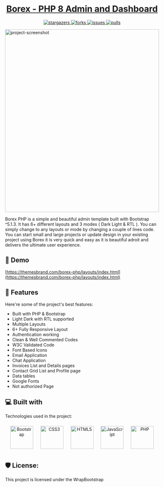 <h1 align="center" id="title">
    <a href="https://themesbrand.com/borex-php/layouts/index.html" target="_blank">
        Borex - PHP 8 Admin and Dashboard
    </a>
</h1>
<p align="center">
    <a href="https://github.com/irfan-hue/borex-php-8-admin-and-dashboard/stargazers">
        <img src="https://img.shields.io/github/stars/irfan-hue/borex-php-8-admin-and-dashboard" alt="stargazers">
    </a>
    <a href="https://github.com/irfan-hue/borex-php-8-admin-and-dashboard/fork">
        <img src="https://img.shields.io/github/forks/irfan-hue/borex-php-8-admin-and-dashboard" alt="forks">
    </a>
    <a href="https://github.com/irfan-hue/borex-php-8-admin-and-dashboard/issues">
        <img src="https://img.shields.io/github/issues/irfan-hue/borex-php-8-admin-and-dashboard" alt="issues">
    </a>
    <a href="https://github.com/irfan-hue/borex-php-8-admin-and-dashboard/pulls">
        <img src="https://img.shields.io/github/issues-pr/irfan-hue/borex-php-8-admin-and-dashboard" alt="pulls">
    </a>
</p>
<img src="https://i.postimg.cc/Pf4GbkXV/Dashboard-Borex-Admin-Dashboard-Template.jpg" alt="project-screenshot" width="100%" height="600/">
<br />

<p id="description">Borex PHP is a simple and beautiful admin template built with Bootstrap ^5.1.3. It has 6+ different layouts and 3 modes ( Dark Light &amp; RTL ). You can simply change to any layouts or mode by changing a couple of lines code. You can start small and large projects or update design in your existing project using Borex it is very quick and easy as it is beautiful adroit and delivers the ultimate user experience.</p>

<h2>🚀 Demo</h2>

[https://themesbrand.com/borex-php/layouts/index.html](https://themesbrand.com/borex-php/layouts/index.html)
  
<h2>🧐 Features</h2>

Here're some of the project's best features:

*   Built with PHP & Bootstrap
*   Light Dark with RTL supported
*   Multiple Layouts
*   6+ Fully Responsive Layout
*   Authentication working
*   Clean & Well Commented Codes
*   W3C Validated Code
*   Font Based Icons
*   Email Application
*   Chat Application
*   Invoices List and Details pages
*   Contact Grid List and Profile page
*   Data tables
*   Google Fonts
*   Not authorized Page
  
<h2>💻 Built with</h2>

Technologies used in the project:

<div align="center">  
<a href="https://getbootstrap.com/docs/3.4/javascript/" target="_blank"><img style="margin: 10px" src="https://profilinator.rishav.dev/skills-assets/bootstrap-plain.svg" alt="Bootstrap" height="75" /></a>  
<a href="https://www.w3schools.com/css/" target="_blank"><img style="margin: 10px" src="https://profilinator.rishav.dev/skills-assets/css3-original-wordmark.svg" alt="CSS3" height="75" /></a>  
<a href="https://en.wikipedia.org/wiki/HTML5" target="_blank"><img style="margin: 10px" src="https://profilinator.rishav.dev/skills-assets/html5-original-wordmark.svg" alt="HTML5" height="75" /></a>  
<a href="https://www.javascript.com/" target="_blank"><img style="margin: 10px" src="https://profilinator.rishav.dev/skills-assets/javascript-original.svg" alt="JavaScript" height="75" /></a>  
<a href="https://www.php.net/" target="_blank"><img style="margin: 10px" src="https://profilinator.rishav.dev/skills-assets/php-original.svg" alt="PHP" height="75" /></a>  
</div>

<h2>🛡️ License:</h2>

This project is licensed under the WrapBootstrap
